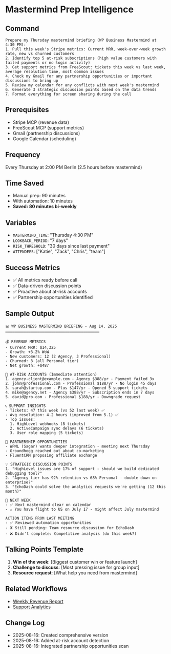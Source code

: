 # Mastermind Prep Intelligence

## Command
```
Prepare my Thursday mastermind briefing (WP Business Mastermind at 4:30 PM):
1. Pull this week's Stripe metrics: Current MRR, week-over-week growth rate, new vs churned customers
2. Identify top 5 at-risk subscriptions (high value customers with failed payments or no login activity)
3. Get support metrics from FreeScout: tickets this week vs last week, average resolution time, most common issues
4. Check my Gmail for any partnership opportunities or important discussions to bring up
5. Review my calendar for any conflicts with next week's mastermind
6. Generate 3 strategic discussion points based on the data trends
7. Format everything for screen sharing during the call
```

## Prerequisites
- Stripe MCP (revenue data)
- FreeScout MCP (support metrics)
- Gmail (partnership discussions)
- Google Calendar (scheduling)

## Frequency
Every Thursday at 2:00 PM Berlin (2.5 hours before mastermind)

## Time Saved
- Manual prep: 90 minutes
- With automation: 10 minutes
- **Saved: 80 minutes bi-weekly**

## Variables
- `MASTERMIND_TIME`: "Thursday 4:30 PM"
- `LOOKBACK_PERIOD`: "7 days"
- `RISK_THRESHOLD`: "30 days since last payment"
- `ATTENDEES`: ["Katie", "Zack", "Chris", "team"]

## Success Metrics
- ✅ All metrics ready before call
- ✅ Data-driven discussion points
- ✅ Proactive about at-risk accounts
- ✅ Partnership opportunities identified

## Sample Output
```
📊 WP BUSINESS MASTERMIND BRIEFING - Aug 14, 2025
━━━━━━━━━━━━━━━━━━━━━━━━━━━━━━━━━━━━━━━━━

💰 REVENUE METRICS
- Current MRR: $14,325
- Growth: +3.2% WoW
- New customers: 12 (2 Agency, 3 Professional)
- Churned: 3 (all Personal tier)
- Net growth: +$487

🚨 AT-RISK ACCOUNTS (Immediate attention)
1. agency-client@example.com - Agency $388/yr - Payment failed 3x
2. john@professional.com - Professional $188/yr - No login 45 days
3. sarah@startup.com - Plus $147/yr - Opened 5 support tickets
4. mike@agency.net - Agency $388/yr - Subscription ends in 7 days
5. david@pro.com - Professional $188/yr - Downgrade request

📞 SUPPORT INSIGHTS
- Tickets: 47 this week (vs 52 last week) ✅
- Avg resolution: 4.2 hours (improved from 5.1) ✅
- Top issues:
  1. HighLevel webhooks (8 tickets)
  2. ActiveCampaign sync delays (6 tickets)
  3. User role mapping (5 tickets)

🤝 PARTNERSHIP OPPORTUNITIES
- WPML (Sagar) wants deeper integration - meeting next Thursday
- Groundhogg reached out about co-marketing
- FluentCRM proposing affiliate exchange

💡 STRATEGIC DISCUSSION POINTS
1. "HighLevel issues are 17% of support - should we build dedicated debugging tool?"
2. "Agency tier has 92% retention vs 68% Personal - double down on enterprise?"
3. "EchoDash could solve the analytics requests we're getting (12 this month)"

📅 NEXT WEEK
- ✅ Next mastermind clear on calendar
- ⚠️ You have flight to US on July 17 - might affect July mastermind

ACTION ITEMS FROM LAST MEETING
- ✅ Reviewed automation opportunities
- ⏳ Still pending: Team resource discussion for EchoDash
- ❌ Didn't complete: Competitive analysis (do this week?)
```

## Talking Points Template
1. **Win of the week**: [Biggest customer win or feature launch]
2. **Challenge to discuss**: [Most pressing issue for group input]
3. **Resource request**: [What help you need from mastermind]

## Related Workflows
- [Weekly Revenue Report](./revenue-report.md)
- [Support Analytics](./support-analytics.md)

## Change Log
- 2025-08-16: Created comprehensive version
- 2025-08-16: Added at-risk account detection
- 2025-08-16: Integrated partnership opportunities scan

